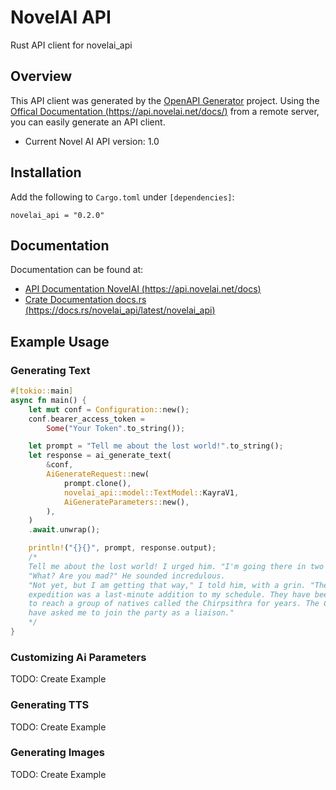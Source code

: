 # NovelAI API
Rust API client for novelai_api

## Overview

This API client was generated by the [OpenAPI Generator](https://openapi-generator.tech) project.  Using the [Offical Documentation (https://api.novelai.net/docs/)](https://api.novelai.net/docs/) from a remote server, you can easily generate an API client.

- Current Novel AI API version: 1.0

## Installation
Add the following to `Cargo.toml` under `[dependencies]`:

```
novelai_api = "0.2.0"
```

## Documentation
Documentation can be found at:
- [API Documentation NovelAI (https://api.novelai.net/docs)](https://api.novelai.net/docs/)
- [Crate Documentation docs.rs (https://docs.rs/novelai_api/latest/novelai_api)](https://docs.rs/novelai_api/latest/novelai_api/)

## Example Usage

### Generating Text
```rust
#[tokio::main]
async fn main() {
    let mut conf = Configuration::new();
    conf.bearer_access_token =
        Some("Your Token".to_string());

    let prompt = "Tell me about the lost world!".to_string();
    let response = ai_generate_text(
        &conf,
        AiGenerateRequest::new(
            prompt.clone(),
            novelai_api::model::TextModel::KayraV1,
            AiGenerateParameters::new(),
        ),
    )
    .await.unwrap();

    println!("{}{}", prompt, response.output);
    /*
    Tell me about the lost world! I urged him. "I'm going there in two days' time."
    "What? Are you mad?" He sounded incredulous.
    "Not yet, but I am getting that way," I told him, with a grin. "The 
    expedition was a last-minute addition to my schedule. They have been trying 
    to reach a group of natives called the Chirpsithra for years. The Chirps 
    have asked me to join the party as a liaison."
    */
}
```

### Customizing Ai Parameters
TODO: Create Example

### Generating TTS
TODO: Create Example

### Generating Images
TODO: Create Example
